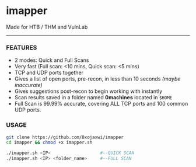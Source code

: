 # imapper
Made for HTB / THM and VulnLab
_ _ _
### FEATURES
- 2 modes: Quick and Full Scans
- Very fast (Full scan: <10 mins, Quick scan: <5 mins)
- TCP and UDP ports together
- Gives a list of open ports, pre-recon, in less than 10 seconds _(maybe inaccurate)_
- Gives suggestions post-recon to begin working with instantly
- Scan results saved in a folder named **0machines** located in `$HOME` 
- Full Scan is 99.99% accurate, covering ALL TCP ports and 100 common UDP ports.

### USAGE
```bash
git clone https://github.com/0xojaxwi/imapper
cd imapper && chmod +x imapper.sh

./imapper.sh <IP>                   #--QUICK SCAN
./imapper.sh <IP> <folder_name>     #--FULL SCAN
```






